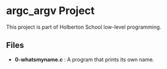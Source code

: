 # argc_argv Project

This project is part of Holberton School low-level programming.

## Files
- **0-whatsmyname.c** : A program that prints its own name.
